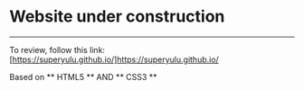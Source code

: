 # Website under construction  
----  
To review, follow this link: [https://superyulu.github.io/]https://superyulu.github.io/  

Based on ** HTML5 ** AND ** CSS3 **  


